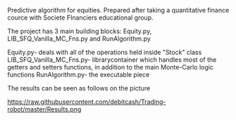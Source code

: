 Predictive algorithm for equities. Prepared after taking a quantitative finance cource with Societe FInanciers educational group.

The project has 3 main building blocks: Equity.py, LIB_SFQ_Vanilla_MC_Fns.py and RunAlgorithm.py

Equity.py- deals with all of the operations held inside "Stock" class
LIB_SFQ_Vanilla_MC_Fns.py- librarycontainer which handles most of the getters and setters functions, in addition to the main Monte-Carlo logic functions
RunAlgorithm.py- the executable piece

The results can be seen as follows on the picture

https://raw.githubusercontent.com/debitcash/Trading-robot/master/Results.png
